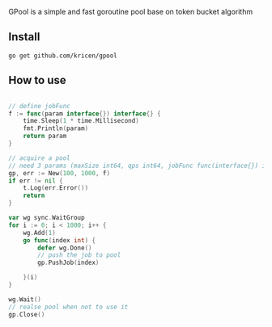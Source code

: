 
GPool is a simple and fast goroutine pool base on token bucket algorithm

## Install

```
go get github.com/kricen/gpool

```


## How to use

```go

// define jobFunc
f := func(param interface{}) interface{} {
	time.Sleep(1 * time.Millisecond)
	fmt.Println(param)
	return param
}

// acquire a pool
// need 3 params (maxSize int64, qps int64, jobFunc func(interface{}) interface{})
gp, err := New(100, 1000, f)
if err != nil {
	t.Log(err.Error())
	return
}

var wg sync.WaitGroup
for i := 0; i < 1000; i++ {
	wg.Add(1)
	go func(index int) {
		defer wg.Done()
		// push the job to pool
		gp.PushJob(index)

	}(i)
}

wg.Wait()
// realse pool when not to use it
gp.Close()


```
